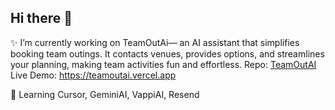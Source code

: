 ## Hi there 👋

✨ I’m currently working on TeamOutAi— an AI assistant that simplifies booking team outings. It contacts venues, provides options, and streamlines your planning, making team activities fun and effortless.
Repo: [TeamOutAI](https://github.com/rcastroj9/teamoutAI) 
Live Demo: https://teamoutai.vercel.app


🌱 Learning Cursor, GeminiAI, VappiAI, Resend
